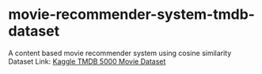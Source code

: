 # movie-recommender-system-tmdb-dataset

A content based movie recommender system using cosine similarity
Dataset Link: [Kaggle TMDB 5000 Movie Dataset](https://www.kaggle.com/tmdb/tmdb-movie-metadata?select=tmdb_5000_movies.csv)